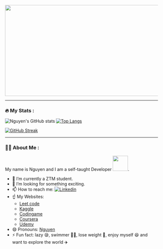 <div align="center">
  <img src="https://media.giphy.com/media/3ornk57KwDXf81rjWM/giphy.gif" width="600" height="300"/>
</div>

---

### :fire: My Stats :

![Nguyen's GitHub stats](https://github-readme-stats-git-masterrstaa-rickstaa.vercel.app/api?username=NguyenN95&theme=dracula&show_icons=true&hide=stars,issues) [![Top Langs](https://github-readme-stats-git-masterrstaa-rickstaa.vercel.app/api/top-langs/?username=NguyenN95&layout=compact&langs_count=6&hide=html,css,jupyter%20notebook,dockerfile)](https://github.com/anuraghazra/github-readme-stats)

[![GitHub Streak](https://streak-stats.demolab.com/?user=NguyenN95&theme=dark)](https://git.io/streak-stats)

---

### :man_technologist: About Me :

My name is Nguyen and I am a self-taught Developer <img src="https://media.giphy.com/media/o0vwzuFwCGAFO/giphy.gif" width="50">.
- 🔭 I’m currently a ZTM student.
- 👯 I’m looking for something exciting.
- 📫 How to reach me: [![Linkedin][Linkedin]][Linkedin-url]
- ☝️ My Websites:
  - [Leet code](https://leetcode.com/NguyenN95/)
  - [Kaggle](https://www.kaggle.com/nguyenn95)
  - [Codingame](https://www.codingame.com/profile/9fba2a11f978e10d59525ac56cfb78c67943494)
  - [Coursera](https://www.coursera.org/user/b6ff7ddb44e9690e6a785b64f260b4ab)
  - [Udemy](https://www.udemy.com/user/nguyenbinhnguyen/)
- 😄 Pronouns: [Nguyen](https://en.wiktionary.org/wiki/nguy%C3%AAn#Pronunciation)
- ⚡ Fun fact: lazy 😪, swimmer 🏊‍♂️, lose weight 👟, enjoy myself 😆 and want to explore the world ✈️
<h3>

  
  
[Linkedin]: https://img.shields.io/badge/LinkedIn-0077B5?style=for-the-badge&logo=linkedin&logoColor=white
[Linkedin-url]: https://www.linkedin.com/in/nguyenn95/

